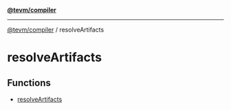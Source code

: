 [**@tevm/compiler**](../README.md)

***

[@tevm/compiler](../modules.md) / resolveArtifacts

# resolveArtifacts

## Functions

- [resolveArtifacts](functions/resolveArtifacts.md)
